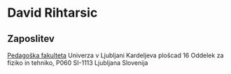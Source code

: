 # David Rihtarsic

## Zaposlitev
[Pedagoška fakulteta](www.pef.uni-lj.si)
Univerza v Ljubljani
Kardeljeva plošcad 16
Oddelek za fiziko in tehniko, P060
SI-1113 Ljubljana 
Slovenija


